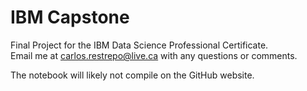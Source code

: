 ﻿# IBM CapstoneFinal Project for the IBM Data Science Professional Certificate.  Email me at carlos.restrepo@live.ca with any questions or comments.  The notebook will likely not compile on the GitHub website.